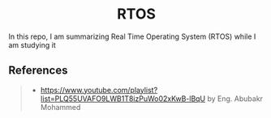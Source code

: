 <h1 align="center">RTOS</h1>

In this repo, I am summarizing Real Time Operating System (RTOS) while I am studying it 

## References
> * https://www.youtube.com/playlist?list=PLQ55UVAFO9LWB1T8izPuWo02xKwB-lBqU
by Eng. Abubakr Mohammed
